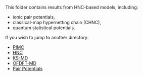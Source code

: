 This folder contains results from HNC-based models, including:
* ionic pair potentials,
* classical-map hypernetting chain (CHNC),
* quantum statistical potentials.


If you wish to jump to another directory:
* [PIMC](../PIMC/)
* [HNC](../HNC)
* [KS-MD](../KS-MD/)
* [OFDFT-MD](../OFDFT-MD/)
* [Pair Potentials](../Pair-Potentials/)
